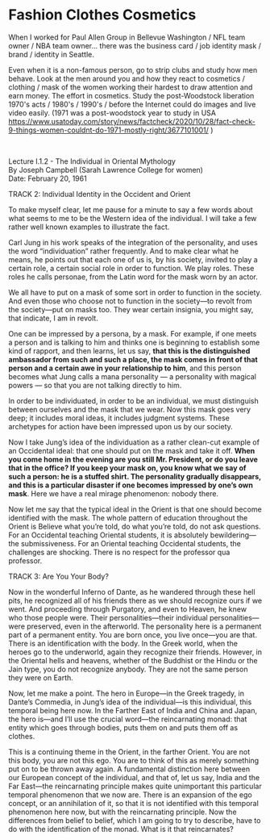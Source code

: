 # Fashion Clothes Cosmetics

When I worked for Paul Allen Group in Bellevue Washington / NFL team owner / NBA team owner... there was the business card / job identity mask / brand / identity in Seattle.

Even when it is a non-famous person, go to strip clubs and study how men behave. Look at the men around you and how they react to cosmetics / clothing / mask of the women working their hardest to draw attention and earn money. The effort in cosmetics. Study the post-Woodstock liberation 1970's acts / 1980's / 1990's / before the Internet could do images and live video easily. (1971 was a post-woodstock year to study in USA https://www.usatoday.com/story/news/factcheck/2020/10/28/fact-check-9-things-women-couldnt-do-1971-mostly-right/3677101001/ )

&nbsp;

Lecture I.1.2 - The Individual in Oriental Mythology     
By Joseph Campbell (Sarah Lawrence College for women)    
Date: February 20, 1961   


TRACK 2: Individual Identity in the Occident and Orient

To make myself clear, let me pause for a minute to say a few words about what seems to me to be the Western idea of the individual. I will take a few rather well known examples to illustrate the fact.

Carl Jung in his work speaks of the integration of the personality, and uses the word “individuation” rather frequently.  And to make clear what he means, he points out that each one of us is, by his society, invited to play a certain role, a certain social role in order to function. We play roles. These roles he calls personae, from the Latin word for the mask worn by an actor.

We all have to put on a mask of some sort in order to function in the society. And even those who choose not to function in the society—to revolt from the society—put on masks too. They wear certain insignia, you might say, that indicate, I am in revolt.

One can be impressed by a persona, by a mask. For example, if one meets a person and is talking to him and thinks one is beginning to establish some kind of rapport, and then learns, let us say, **that this is the distinguished ambassador from such and such a place, the mask comes in front of that person and a certain awe in your relationship to him**, and this person becomes what Jung calls a mana personality — a personality with magical powers — so that you are not talking directly to him.

In order to be individuated, in order to be an individual, we must distinguish between ourselves and the mask that we wear. Now this mask goes very deep; it includes moral ideas, it includes judgment systems. These archetypes for action have been impressed upon us by our society.

Now I take Jung’s idea of the individuation as a rather clean-cut example of an Occidental ideal: that one should put on the mask and take it off. **When you come home in the evening are you still Mr. President, or do you leave that in the office? If you keep your mask on, you know what we say of such a person: he is a stuffed shirt. The personality gradually disappears, and this is a particular disaster if one becomes impressed by one’s own mask**. Here we have a real mirage phenomenon: nobody there. 

Now let me say that the typical ideal in the Orient is that one should become identified with the mask. The whole pattern of education throughout the Orient is Believe what you’re told, do what you’re told, do not ask questions. For an Occidental teaching Oriental students, it is absolutely bewildering—the submissiveness. For an Oriental teaching Occidental students, the challenges are shocking. There is no respect for the professor qua professor.

TRACK 3:  Are You Your Body?

Now in the wonderful Inferno of Dante, as he wandered through these hell pits, he recognized all of his friends there as we should recognize ours if we went. And proceeding through Purgatory, and even to Heaven, he knew who those people were. Their personalities—their individual personalities—were preserved, even in the afterworld. The personality here is a permanent part of a permanent entity. You are born once, you live once—you are that. There is an identification with the body. In the Greek world, when the heroes go to the underworld, again they recognize their friends.
However, in the Oriental hells and heavens, whether of the Buddhist or the Hindu or the Jain type, you do not recognize anybody. They are not the same person they were on Earth.

Now, let me make a point. The hero in Europe—in the Greek tragedy, in Dante’s Commedia, in Jung’s idea of the individual—is this individual, this temporal being here now. In the Farther East of India and China and Japan, the hero is—and I’ll use the crucial word—the reincarnating monad: that entity which goes through bodies, puts them on and puts them off as clothes.

This is a continuing theme in the Orient, in the farther Orient. You are not this body, you are not this ego. You are to think of this as merely something put on to be thrown away again. A fundamental distinction here between our European concept of the individual, and that of, let us say, India and the Far East—the reincarnating principle makes quite unimportant this particular temporal phenomenon that we now are. There is an expansion of the ego concept, or an annihilation of it, so that it is not identified with this temporal phenomenon here now, but with the reincarnating principle. Now the differences from belief to belief, which I am going to try to describe, have to do with the identification of the monad. What is it that reincarnates?
 



